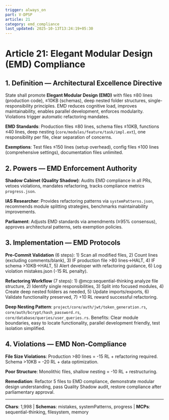 ```yaml
---
trigger: always_on
part: V-DPSP
article: 21
category: emd_compliance
last_updated: 2025-10-13T13:24:19+05:30
---
```


# Article 21: Elegant Modular Design (EMD) Compliance

## 1. Definition — Architectural Excellence Directive

State shall promote **Elegant Modular Design (EMD)** with files ≤80 lines (production code), ≤10KB (schemas), deep nested folder structures, single-responsibility principles. EMD reduces cognitive load, improves maintainability, enables parallel development, enforces modularity. Violations trigger automatic refactoring mandates.

**EMD Standards**: Production files ≤80 lines, schema files ≤10KB, functions ≤40 lines, deep nesting (`core/modules/feature/task/impl.ext`), one responsibility per file, clear separation of concerns.

**Exemptions**: Test files ≤150 lines (setup overhead), config files ≤100 lines (comprehensive settings), documentation files unlimited.

## 2. Powers — EMD Enforcement Authority

**Shadow Cabinet (Quality Shadow)**: Audits EMD compliance in all PRs, vetoes violations, mandates refactoring, tracks compliance metrics `progress.json`.

**IAS Researcher**: Provides refactoring patterns via `systemPatterns.json`, recommends module splitting strategies, benchmarks maintainability improvements.

**Parliament**: Adjusts EMD standards via amendments (≥95% consensus), approves architectural patterns, sets exemption policies.

## 3. Implementation — EMD Protocols

**Pre-Commit Validation** (6 steps): 1) Scan all modified files, 2) Count lines (excluding comments/blank), 3) IF production file >80 lines→HALT, 4) IF schema >10KB→HALT, 5) Alert developer with refactoring guidance, 6) Log violation mistakes.json (-15 RL penalty).

**Refactoring Workflow** (7 steps): 1) @mcp:sequential-thinking analyze file structure, 2) Identify single responsibilities, 3) Split into focused modules, 4) Create deep nested folders as needed, 5) Update imports/exports, 6) Validate functionality preserved, 7) +10 RL reward successful refactoring.

**Deep Nesting Pattern**: `project/core/auth/jwt/token_generation.rs`, `core/auth/bcrypt/hash_password.rs`, `core/database/queries/user_queries.rs`. Benefits: Clear module boundaries, easy to locate functionality, parallel development friendly, test isolation simplified.

## 4. Violations — EMD Non-Compliance

**File Size Violations**: Production >80 lines = -15 RL + refactoring required. Schema >10KB = -20 RL + data optimization.

**Poor Structure**: Monolithic files, shallow nesting = -10 RL + restructuring.

**Remediation**: Refactor 5 files to EMD compliance, demonstrate modular design understanding, pass Quality Shadow audit, restore compliance after parliamentary approval.

---

**Chars**: 1,998 | **Schemas**: mistakes, systemPatterns, progress | **MCPs**: sequential-thinking, filesystem, memory
